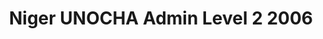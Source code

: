 ---
title: Niger UNOCHA Admin Level 2 2006
categories: 
    - data
geography: niger
partner: unocha
cat: logistics
year: 2006
layer: ocha-cod.niger-admin2-2006
api:
embed:
source: UNOCHA
license: Humanitarian Use
updated: 3/28/2012
description: This layer depicts the second level administrative borders for Niger. Data obtained from the UN Office for the Coordination of Humanitarian Affairs (UN OCHA) [Common and Fundamental Operating Datasets Registry](http://cod.humanitarianresponse.info/). See the [Niger](http://cod.humanitarianresponse.info/country-region/Niger) registry for the most recent changes.
downloads:
    - type: shapefile
      link: http://dl.dropbox.com/u/72717685/ocha-niger-admin2.zip
    - type: sqlite
      link: http://dl.dropbox.com/u/72717685/ocha-niger-admin2.sqlite.zip
---